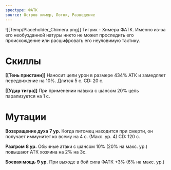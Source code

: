 ```yaml
---
spectype: ФАТК
source: Остров химер, Лоток, Разведение
---
```

![[Temp/Placeholder_Chimera.png]]
Тигрик - Химера ФАТК. Именно из-за его необузданной натуры никто не может проследить его происхождение или расшифровать его неуловимую тактику.

# Скиллы

**[[Тень пристани]]**
Наносит цели урон в размере 434% АТК и замедляет передвижение на 10%. Длится 5 с. CD: 20 с.

**[[Удар тигра]]**
При применении навыка с шансом 20% цель парализуется на 1 с.


# Мутации

**Возвращение духа**
**7 ур.**
Когда питомец находится при смерти, он получает иммунитет ко всему на 4 с. (Макс. ур. 4) CD: 120 с.

**Разгром**
**8 ур.**
Обычные атаки с шансом 10% (20% на макс. ур.) повышают АТК хозяина на 2% на 3с.

**Боевая мощь**
**9 ур.**
При выходе в бой сила ФАТК +3%
(6% на макс. ур.)